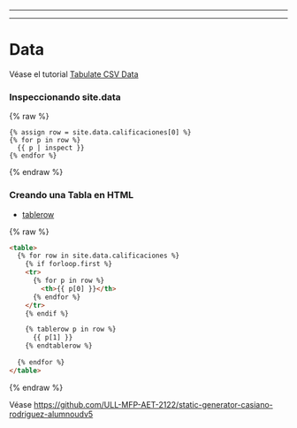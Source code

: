 ----
----

# Data

Véase el tutorial [Tabulate CSV Data](https://jekyllrb.com/tutorials/csv-to-table/)

### Inspeccionando site.data 


{% raw %}
```liquid
{% assign row = site.data.calificaciones[0] %}
{% for p in row %}
  {{ p | inspect }}
{% endfor %}
```
{% endraw %}


### Creando una Tabla en HTML

* [tablerow](https://liquidjs.com/tags/tablerow.html)


{% raw %}
```html
<table>
  {% for row in site.data.calificaciones %}
    {% if forloop.first %}
    <tr>
      {% for p in row %}
        <th>{{ p[0] }}</th>
      {% endfor %}
    </tr>
    {% endif %}

    {% tablerow p in row %}
      {{ p[1] }}
    {% endtablerow %}
    
  {% endfor %}
</table>
```
{% endraw %}

Véase <https://github.com/ULL-MFP-AET-2122/static-generator-casiano-rodriguez-alumnoudv5>